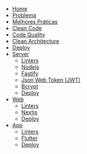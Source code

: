 <!-- docs/_sidebar.md -->

- [Home](/)
- [Problema](problema.md)
- [Melhores Práticas](best-practices.md)
- [Clean Code](clean-code.md)
- [Code Quality](code-quality.md)
- [Clean Architecture](clean-architecture.md)
- [Deploy](deploy.md)
- [Server](server.md)
  - [Linters]()
  - [Nodejs]()
  - [Fastify]()
  - [Json Web Token (JWT)]()
  - [Bcrypt]()
  - [Deploy]()
- [Web]()
  - [Linters]()
  - [Nextjs]()
  - [Deploy]()
- [App]()
  - [Linters]()
  - [Flutter]()
  - [Deploy]()
